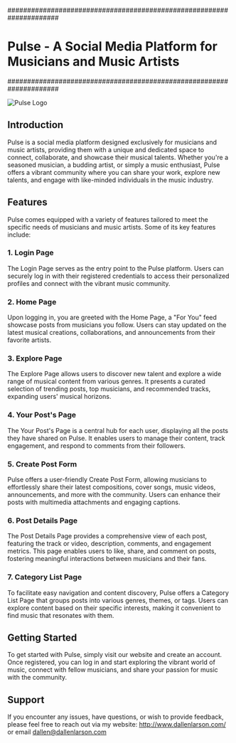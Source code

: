 #####################################################################
# Pulse - A Social Media Platform for Musicians and Music Artists    #
#####################################################################

![Pulse Logo](https://i.ibb.co/BVrQpjq/Pulse-Logo.png)

## Introduction

Pulse is a social media platform designed exclusively for musicians and music artists, providing them with a unique and dedicated space to connect, collaborate, and showcase their musical talents. Whether you're a seasoned musician, a budding artist, or simply a music enthusiast, Pulse offers a vibrant community where you can share your work, explore new talents, and engage with like-minded individuals in the music industry.

## Features

Pulse comes equipped with a variety of features tailored to meet the specific needs of musicians and music artists. Some of its key features include:

### 1. Login Page

The Login Page serves as the entry point to the Pulse platform. Users can securely log in with their registered credentials to access their personalized profiles and connect with the vibrant music community.

### 2. Home Page

Upon logging in, you are greeted with the Home Page, a "For You" feed showcase posts from musicians you follow. Users can stay updated on the latest musical creations, collaborations, and announcements from their favorite artists.

### 3. Explore Page

The Explore Page allows users to discover new talent and explore a wide range of musical content from various genres. It presents a curated selection of trending posts, top musicians, and recommended tracks, expanding users' musical horizons.

### 4. Your Post's Page

The Your Post's Page is a central hub for each user, displaying all the posts they have shared on Pulse. It enables users to manage their content, track engagement, and respond to comments from their followers.

### 5. Create Post Form

Pulse offers a user-friendly Create Post Form, allowing musicians to effortlessly share their latest compositions, cover songs, music videos, announcements, and more with the community. Users can enhance their posts with multimedia attachments and engaging captions.

### 6. Post Details Page

The Post Details Page provides a comprehensive view of each post, featuring the track or video, description, comments, and engagement metrics. This page enables users to like, share, and comment on posts, fostering meaningful interactions between musicians and their fans.

### 7. Category List Page

To facilitate easy navigation and content discovery, Pulse offers a Category List Page that groups posts into various genres, themes, or tags. Users can explore content based on their specific interests, making it convenient to find music that resonates with them.

## Getting Started

To get started with Pulse, simply visit our website and create an account. Once registered, you can log in and start exploring the vibrant world of music, connect with fellow musicians, and share your passion for music with the community.

## Support

If you encounter any issues, have questions, or wish to provide feedback, please feel free to reach out via my website: http://www.dallenlarson.com/ or email dallen@dallenlarson.com
